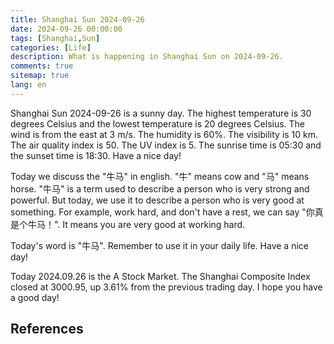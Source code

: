 ```yaml
---
title: Shanghai Sun 2024-09-26
date: 2024-09-26 00:00:00
tags: [Shanghai,Sun]
categories: [Life]
description: What is happening in Shanghai Sun on 2024-09-26.
comments: true
sitemap: true
lang: en
---
```


Shanghai Sun 2024-09-26 is a sunny day. The highest temperature is 30 degrees Celsius and the lowest temperature is 20 degrees Celsius. The wind is from the east at 3 m/s. The humidity is 60%. The visibility is 10 km. The air quality index is 50. The UV index is 5. The sunrise time is 05:30 and the sunset time is 18:30. Have a nice day!

Today we discuss the "牛马" in english. "牛" means cow and "马" means horse. "牛马" is a term used to describe a person who is very strong and powerful. But today, we use it to describe a person who is very good at something. For example, work hard, and don't have a rest, we can say "你真是个牛马！". It means you are very good at working hard.

Today's word is "牛马". Remember to use it in your daily life. Have a nice day!

Today 2024.09.26 is the A Stock Market. The Shanghai Composite Index closed at 3000.95, up 3.61% from the previous trading day. I hope you have a good day!

## References

